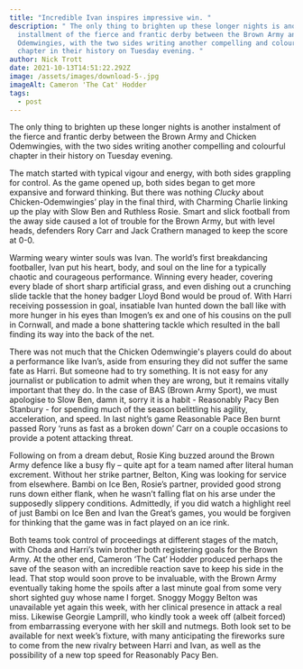 ```yaml
---
title: "Incredible Ivan inspires impressive win. "
description: " The only thing to brighten up these longer nights is another
  installment of the fierce and frantic derby between the Brown Army and Chicken
  Odemwingies, with the two sides writing another compelling and colourful
  chapter in their history on Tuesday evening. "
author: Nick Trott
date: 2021-10-13T14:51:22.292Z
image: /assets/images/download-5-.jpg
imageAlt: Cameron 'The Cat' Hodder
tags:
  - post
---
```



The only thing to brighten up these longer nights is another instalment of the fierce and frantic derby between the Brown Army and Chicken Odemwingies, with the two sides writing another compelling and colourful chapter in their history on Tuesday evening.





The match started with typical vigour and energy, with both sides grappling for control. As the game opened up, both sides began to get more expansive and forward thinking. But there was nothing *Clucky* about Chicken-Odemwingies’ play in the final third, with Charming Charlie linking up the play with Slow Ben and Ruthless Rosie. Smart and slick football from the away side caused a lot of trouble for the Brown Army, but with level heads, defenders Rory Carr and Jack Crathern managed to keep the score at 0-0.  



Warming weary winter souls was Ivan. The world’s first breakdancing footballer, Ivan put his heart, body, and soul on the line for a typically chaotic and courageous performance. Winning every header, covering every blade of short sharp artificial grass, and even dishing out a crunching slide tackle that the honey badger Lloyd Bond would be proud of. With Harri receiving possession in goal, insatiable Ivan hunted down the ball like with more hunger in his eyes than Imogen’s ex and one of his cousins on the pull in Cornwall, and made a bone shattering tackle which resulted in the ball finding its way into the back of the net. 



There was not much that the Chicken Odemwingie's players could do about a performance like Ivan’s, aside from ensuring they did not suffer the same fate as Harri. But someone had to try something. It is not easy for any journalist or publication to admit when they are wrong, but it remains vitally important that they do. In the case of BAS (Brown Army Sport), we must apologise to Slow Ben, damn it, sorry it is a habit - Reasonably Pacy Ben Stanbury - for spending much of the season belittling his agility, acceleration, and speed. In last night’s game Reasonable Pace Ben burnt passed Rory ‘runs as fast as a broken down’ Carr on a couple occasions to provide a potent attacking threat. 



Following on from a dream debut, Rosie King buzzed around the Brown Army defence like a busy fly – quite apt for a team named after literal human excrement. Without her strike partner, Belton, King was looking for service from elsewhere. Bambi on Ice Ben, Rosie’s partner, provided good strong runs down either flank, when he wasn’t falling flat on his arse under the supposedly slippery conditions. Admittedly, if you did watch a highlight reel of just Bambi on Ice Ben and Ivan the Great’s games, you would be forgiven for thinking that the game was in fact played on an ice rink. 



Both teams took control of proceedings at different stages of the match, with Choda and Harri’s twin brother both registering goals for the Brown Army. At the other end, Cameron ‘The Cat’ Hodder produced perhaps the save of the season with an incredible reaction save to keep his side in the lead. That stop would soon prove to be invaluable, with the Brown Army eventually taking home the spoils after a last minute goal from some very short sighted guy whose name I forget. Snoggy Moggy Belton was unavailable yet again this week, with her clinical presence in attack a real miss. Likewise Georgie Lamprill, who kindly took a week off (albeit forced) from embarrassing everyone with her skill and nutmegs. Both look set to be available for next week’s fixture, with many anticipating the fireworks sure to come from the new rivalry between Harri and Ivan, as well as the possibility of a new top speed for Reasonably Pacy Ben.